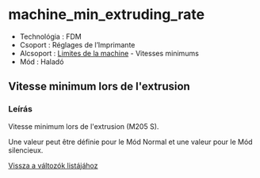 # machine\_min\_extruding\_rate

* Technológia : FDM
* Csoport : Réglages de l’Imprimante
* Alcsoport : [Limites de la machine](../../beallitasok/printer_settings.md#limites-de-la-machine) - Vitesses minimums
* Mód : Haladó

## Vitesse minimum lors de l'extrusion

### Leírás

Vitesse minimum lors de l'extrusion \(M205 S\).

Une valeur peut être définie pour le Mód Normal et une valeur pour le Mód silencieux.

[Vissza a változók listájához](/)

